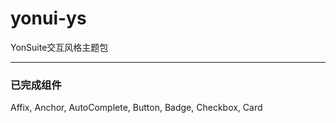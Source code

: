 # yonui-ys
YonSuite交互风格主题包

---

### 已完成组件
  Affix,
  Anchor,
  AutoComplete,
  Button,
  Badge,
  Checkbox,
  Card
